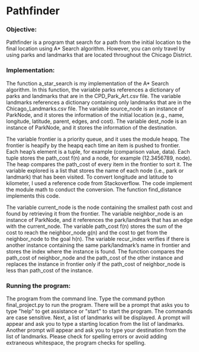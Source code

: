 # Pathfinder
### Objective:<br>
Pathfinder is a program that search for a path from the initial location to the final location using A\* Search algorithm. However, you can only travel by using parks and landmarks that are located throughout the Chicago District.

### Implementation:<br>
The function a_star_search is my implementation of the A\* Search algorithm. In this function, the variable parks references a dictionary of parks and landmarks that are in the CPD_Park_Art.csv file. The variable landmarks references a dictionary containing only landmarks that are in the Chicago_Landmarks.csv file. The variable source_node is an instance of ParkNode, and it stores the information of the initial location (e.g., name, longitude, latitude, parent, edges, and cost). The variable dest_node is an instance of ParkNode, and it stores the information of the destination.

The variable frontier is a priority queue, and it uses the module heapq. The frontier is heapify by the heapq each time an item is pushed to frontier. Each heap’s element is a tuple, for example (comparison value, data). Each tuple stores the path_cost f(n) and a node, for example (12.3456789, node). The heap compares the path_cost of every item in the frontier to sort it. The variable explored is a list that stores the name of each node (i.e., park or landmark) that has been visited. To convert longitude and latitude to kilometer, I used a reference code from Stackoverflow. The code implement the module math to conduct the conversion. The function find_distance implements this code.

The variable current_node is the node containing the smallest path cost and found by retrieving it from the frontier. The variable neighbor_node is an instance of ParkNode, and it references the park/landmark that has an edge with the current_node. The variable path_cost f(n) stores the sum of the cost to reach the neighbor_node g(n) and the cost to get from the neighbor_node to the goal h(n). The variable recur_index verifies if there is another instance containing the same park/landmark’s name in frontier and stores the index where the instance is found. The function compares the path_cost of neighbor_node and the path_cost of the other instance and replaces the instance in frontier only if the path_cost of neighbor_node is less than path_cost of the instance.

### Running the program:<br>
The program from the command line. Type the command python final_project.py to run the program. There will be a prompt that asks you to type "help" to get assistance or "start" to start the program. The commands are case sensitive. Next, a list of landmarks will be displayed. A prompt will appear and ask you to type a starting location from the list of landmarks. Another prompt will appear and ask you to type your destination from the list of landmarks. Please check for spelling errors or avoid adding extraneous whitespace, the program checks for spelling.
